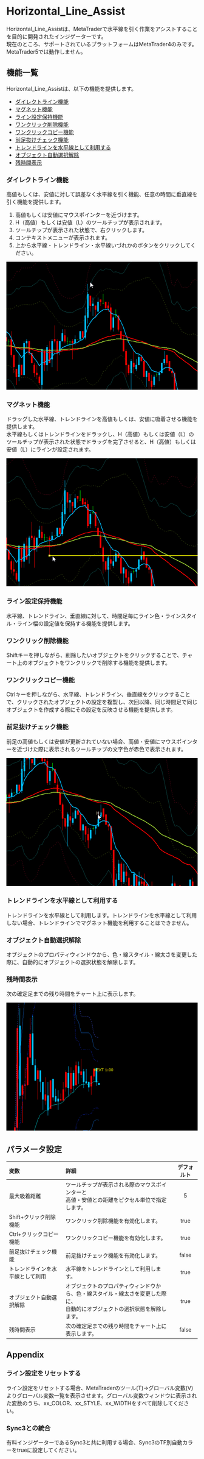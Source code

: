 # Horizontal_Line_Assist
Horizontal_Line_Assistは、MetaTraderで水平線を引く作業をアシストすることを目的に開発されたインジゲーターです。  
現在のところ、サポートされているプラットフォームはMetaTrader4のみです。MetaTrader5では動作しません。

## 機能一覧
Horizontal_Line_Assistは、以下の機能を提供します。
+ [ダイレクトライン機能](#ダイレクトライン機能)
+ [マグネット機能](#マグネット機能)
+ [ライン設定保持機能](#ライン設定保持機能)
+ [ワンクリック削除機能](#ワンクリック削除機能)
+ [ワンクリックコピー機能](#ワンクリックコピー機能)
+ [前足抜けチェック機能](#前足抜けチェック機能)
+ [トレンドラインを水平線として利用する](#トレンドラインを水平線として利用する)
+ [オブジェクト自動選択解除](#オブジェクト自動選択解除)
+ [残時間表示](#残時間表示) 

### ダイレクトライン機能
高値もしくは、安値に対して誤差なく水平線を引く機能、任意の時間に垂直線を引く機能を提供します。

1. 高値もしくは安値にマウスポインターを近づけます。
2. H（高値）もしくは安値（L）のツールチップが表示されます。
3. ツールチップが表示された状態で、右クリックします。
4. コンテキストメニューが表示されます。
5. 上から水平線・トレンドライン・水平線いづれかのボタンをクリックしてください。

![ダイレクトライン機能](./assets/dynamic_draw.gif) 

### マグネット機能
ドラッグした水平線、トレンドラインを高値もしくは、安値に吸着させる機能を提供します。  
水平線もしくはトレンドラインをドラックし、H（高値）もしくは安値（L）のツールチップが表示された状態でドラッグを完了させると、H（高値）もしくは安値（L）にラインが設定されます。

![マグネット機能](./assets/magnet_line.gif)

### ライン設定保持機能
水平線、トレンドライン、垂直線に対して、時間足毎にライン色・ラインスタイル・ライン幅の設定値を保持する機能を提供します。  

### ワンクリック削除機能
Shiftキーを押しながら、削除したいオブジェクトをクリックすることで、チャート上のオブジェクトをワンクリックで削除する機能を提供します。

### ワンクリックコピー機能
Ctrlキーを押しながら、水平線、トレンドライン、垂直線をクリックすることで、クリックされたオブジェクトの設定を複製し、次回以降、同じ時間足で同じオブジェクトを作成する際にその設定を反映させる機能を提供します。  

### 前足抜けチェック機能
前足の高値もしくは安値が更新されていない場合、高値・安値にマウスポインターを近づけた際に表示されるツールチップの文字色が赤色で表示されます。

![前足抜けチェック機能](./assets/check_prev_value.gif)

### トレンドラインを水平線として利用する
トレンドラインを水平線として利用します。トレンドラインを水平線として利用しない場合、トレンドラインでマグネット機能を利用することはできません。

### オブジェクト自動選択解除
オブジェクトのプロパティウィンドウから、色・線スタイル・線太さを変更した際に、自動的にオブジェクトの選択状態を解除します。

### 残時間表示
次の確定足までの残り時間をチャート上に表示します。

![残時間表示](./assets/next_time.gif)

## パラメータ設定
| 変数 | 詳細 | デフォルト |
| :--- | :--- | :---: | 
| 最大吸着距離 | ツールチップが表示される際のマウスポインターと<br>高値・安値との距離をピクセル単位で指定します。 | 5 |
| Shift+クリック削除機能 | ワンクリック削除機能を有効化します。 | true |
| Ctrl+クリックコピー機能 | ワンクリックコピー機能を有効化します。 | true |
| 前足抜けチェック機能 | 前足抜けチェック機能を有効化します。 | false |
| トレンドラインを水平線として利用 | 水平線をトレンドラインとして利用します。 | true |
| オブジェクト自動選択解除 | オブジェクトのプロパティウィンドウから、色・線スタイル・線太さを変更した際に、<br>自動的にオブジェクトの選択状態を解除します。 | true |
| 残時間表示| 次の確定足までの残り時間をチャート上に表示します。 | false |

## Appendix

### ライン設定をリセットする
ライン設定をリセットする場合、MetaTraderのツール(T)->グローバル変数(V)よりグローバル変数一覧を表示させます。グローバル変数ウィンドウに表示された変数のうち、xx_COLOR、xx_STYLE、xx_WIDTHをすべて削除してください。

### Sync3との統合
有料インジゲーターであるSync3と共に利用する場合、Sync3のTF別自動カラーをtrueに設定してください。